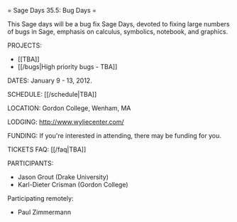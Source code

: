 = Sage Days 35.5: Bug Days =

This Sage days will be a bug fix Sage Days, devoted to fixing large numbers of bugs in Sage, emphasis on calculus, symbolics, notebook, and graphics.

PROJECTS:

  * [[TBA]]
  * [[/bugs|High priority bugs - TBA]]



DATES: January 9 - 13, 2012.  

SCHEDULE: [[/schedule|TBA]] 

LOCATION: Gordon College, Wenham, MA

LODGING: http://www.wyliecenter.com/

FUNDING: If you're interested in attending, there may be funding for you.   

TICKETS FAQ: [[/faq|TBA]]

PARTICIPANTS:
 
 * Jason Grout (Drake University)
 * Karl-Dieter Crisman (Gordon College)

Participating remotely:

 * Paul Zimmermann
